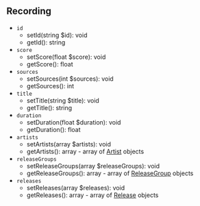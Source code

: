 ## Recording

- `id`
    - setId(string $id): void
    - getId(): string
- `score`
    - setScore(float $score): void
    - getScore(): float
- `sources`
    - setSources(int $sources): void
    - getSources(): int
- `title`
    - setTitle(string $title): void
    - getTitle(): string
- `duration`
    - setDuration(float $duration): void
    - getDuration(): float
- `artists`
    - setArtists(array $artists): void
    - getArtists(): array - array of [Artist](Artist.md) objects
- `releaseGroups`
    - setReleaseGroups(array $releaseGroups): void
    - getReleaseGroups(): array - array of [ReleaseGroup](ReleaseGroup.md) objects
- `releases`
    - setReleases(array $releases): void
    - getReleases(): array - array of [Release](Release.md) objects
